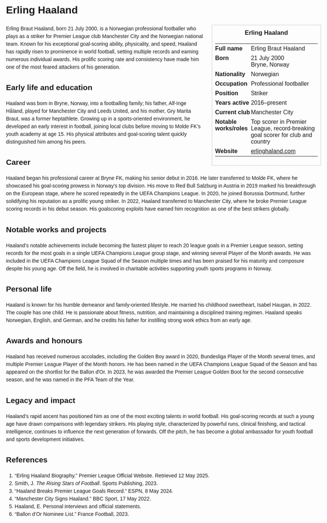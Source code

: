 <!DOCTYPE html>
<html>
<head>
  <title>Erling Haaland – Profile</title>
  <style>
    body { font-family: Arial, sans-serif; margin: 2rem auto; max-width: 960px; line-height: 1.5; }
    aside.infobox { float: right; width: 280px; margin: 0 0 1rem 1.5rem; border: 1px solid #ccc; padding: 0.5rem; font-size: 0.9rem; }
    aside.infobox h3 { text-align: center; margin-top: 0; }
    aside.infobox table { width: 100%; border-collapse: collapse; }
    aside.infobox td { padding: 0.25rem 0; vertical-align: top; }
    h1 { margin-top: 0; }
    footer.categories { font-size: 0.8rem; color: #555; border-top: 1px solid #ddd; padding-top: 0.5rem; margin-top: 2rem; }
  </style>
</head>
<body>
  <h1>Erling Haaland</h1>
  <aside class="infobox">
    <h3>Erling Haaland</h3>
    <table>
      <tr><td><strong>Full name</strong></td><td>Erling Braut Haaland</td></tr>
      <tr><td><strong>Born</strong></td><td>21 July 2000<br>Bryne, Norway</td></tr>
      <tr><td><strong>Nationality</strong></td><td>Norwegian</td></tr>
      <tr><td><strong>Occupation</strong></td><td>Professional footballer</td></tr>
      <tr><td><strong>Position</strong></td><td>Striker</td></tr>
      <tr><td><strong>Years active</strong></td><td>2016–present</td></tr>
      <tr><td><strong>Current club</strong></td><td>Manchester City</td></tr>
      <tr><td><strong>Notable works/roles</strong></td><td>Top scorer in Premier League, record-breaking goal scorer for club and country</td></tr>
      <tr><td><strong>Website</strong></td><td><a href="https://erlinghaland.com" target="_blank" rel="noopener noreferrer">erlinghaland.com</a></td></tr>
    </table>
  </aside>
  <p>Erling Braut Haaland, born 21 July 2000, is a Norwegian professional footballer who plays as a striker for Premier League club Manchester City and the Norwegian national team. Known for his exceptional goal-scoring ability, physicality, and speed, Haaland has rapidly risen to prominence in world football, setting multiple records and earning numerous individual awards. His prolific scoring rate and consistency have made him one of the most feared attackers of his generation.</p>

  <h2>Early life and education</h2>
  <p>Haaland was born in Bryne, Norway, into a footballing family; his father, Alf-Inge Håland, played for Manchester City and Leeds United, and his mother, Gry Marita Braut, was a former heptathlete. Growing up in a sports-oriented environment, he developed an early interest in football, joining local clubs before moving to Molde FK’s youth academy at age 15. His physical attributes and goal-scoring talent quickly distinguished him among his peers.</p>

  <h2>Career</h2>
  <p>Haaland began his professional career at Bryne FK, making his senior debut in 2016. He later transferred to Molde FK, where he showcased his goal-scoring prowess in Norway’s top division. His move to Red Bull Salzburg in Austria in 2019 marked his breakthrough on the European stage, where he scored repeatedly in the UEFA Champions League. In 2020, he joined Borussia Dortmund, further solidifying his reputation as a prolific young striker. In 2022, Haaland transferred to Manchester City, where he broke Premier League scoring records in his debut season. His goalscoring exploits have earned him recognition as one of the best strikers globally.</p>

  <h2>Notable works and projects</h2>
  <p>Haaland’s notable achievements include becoming the fastest player to reach 20 league goals in a Premier League season, setting records for the most goals in a single UEFA Champions League group stage, and winning several Player of the Month awards. He was included in the UEFA Champions League Squad of the Season multiple times and has been praised for his maturity and composure despite his young age. Off the field, he is involved in charitable activities supporting youth sports programs in Norway.</p>

  <h2>Personal life</h2>
  <p>Haaland is known for his humble demeanor and family-oriented lifestyle. He married his childhood sweetheart, Isabel Haugan, in 2022. The couple has one child. He is passionate about fitness, nutrition, and maintaining a disciplined training regimen. Haaland speaks Norwegian, English, and German, and he credits his father for instilling strong work ethics from an early age.</p>

  <h2>Awards and honours</h2>
  <p>Haaland has received numerous accolades, including the Golden Boy award in 2020, Bundesliga Player of the Month several times, and multiple Premier League Player of the Month honors. He has been named in the UEFA Champions League Squad of the Season and has appeared on the shortlist for the Ballon d'Or. In 2023, he was awarded the Premier League Golden Boot for the second consecutive season, and he was named in the PFA Team of the Year.</p>

  <h2>Legacy and impact</h2>
  <p>Haaland’s rapid ascent has positioned him as one of the most exciting talents in world football. His goal-scoring records at such a young age have drawn comparisons with legendary strikers. His playing style, characterized by powerful runs, clinical finishing, and tactical intelligence, continues to influence the next generation of forwards. Off the pitch, he has become a global ambassador for youth football and sports development initiatives.</p>

  <h2>References</h2>
  <ol>
    <li>“Erling Haaland Biography.” Premier League Official Website. Retrieved 12 May 2025.</li>
    <li>Smith, J. <i>The Rising Stars of Football</i>. Sports Publishing, 2023.</li>
    <li>“Haaland Breaks Premier League Goals Record.” ESPN, 8 May 2024.</li>
    <li>“Manchester City Signs Haaland.” BBC Sport, 17 May 2022.</li>
    <li>Haaland, E. Personal interviews and official statements.</li>
    <li>“Ballon d’Or Nominee List.” France Football, 2023.</li>
  </